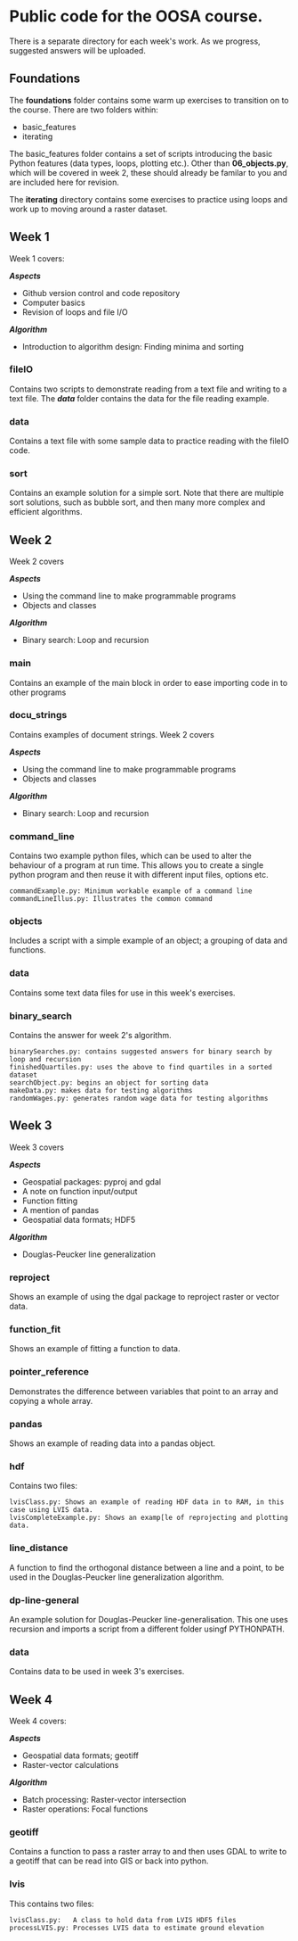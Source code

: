 # Public code for the OOSA course.

There is a separate directory for each week's work. As we progress, suggested answers will be uploaded.

## Foundations

The **foundations** folder contains some warm up exercises to transition on to the course. There are two folders within:

* basic\_features
* iterating

The basic\_features folder contains a set of scripts introducing the basic Python features (data types, loops, plotting etc.). Other than **06_objects.py**, which will be covered in week 2, these should already be familar to you and are included here for revision.

The **iterating** directory contains some exercises to practice using loops and work up to moving around a raster dataset.


## Week 1

Week 1 covers:

***Aspects***
* Github version control and code repository
* Computer basics 
* Revision of loops and file I/O

***Algorithm***
* Introduction to algorithm design: Finding minima and sorting


### fileIO

Contains two scripts to demonstrate reading from a text file and writing to a text file. The ***data*** folder contains the data for the file reading example.


### data

Contains a text file with some sample data to practice reading with the fileIO code.


### sort

Contains an example solution for a simple sort. Note that there are multiple sort solutions, such as bubble sort, and then many more complex and efficient algorithms.



## Week 2

Week 2 covers

***Aspects***
* Using the command line to make programmable programs
* Objects and classes

***Algorithm***
* Binary search: Loop and recursion


### main

Contains an example of the main block in order to ease importing code in to other programs


### docu\_strings

Contains examples of document strings.
Week 2 covers

***Aspects***
* Using the command line to make programmable programs
* Objects and classes

***Algorithm***
* Binary search: Loop and recursion

### command\_line

Contains two example python files, which can be used to alter the behaviour of a program at run time. This allows you to create a single python program and then reuse it with different input files, options etc.

    commandExample.py: Minimum workable example of a command line
    commandLineIllus.py: Illustrates the common command 


### objects

Includes a script with a simple example of an object; a grouping of data and functions.


### data

Contains some text data files for use in this week's exercises.


### binary\_search

Contains the answer for week 2's algorithm.

    binarySearches.py: contains suggested answers for binary search by loop and recursion
    finishedQuartiles.py: uses the above to find quartiles in a sorted dataset
    searchObject.py: begins an object for sorting data
    makeData.py: makes data for testing algorithms
    randomWages.py: generates random wage data for testing algorithms


## Week 3

Week 3 covers

***Aspects***
* Geospatial packages: pyproj and gdal
* A note on function input/output
* Function fitting
* A mention of pandas
* Geospatial data formats; HDF5

***Algorithm***
* Douglas-Peucker line generalization


### reproject

Shows an example of using the dgal package to reproject raster or vector data.


### function\_fit

Shows an example of fitting a function to data.


### pointer\_reference

Demonstrates the difference between variables that point to an array and copying a whole array.

### pandas

Shows an example of reading data into a pandas object.


### hdf

Contains two files:

    lvisClass.py: Shows an example of reading HDF data in to RAM, in this case using LVIS data. 
    lvisCompleteExample.py: Shows an examp[le of reprojecting and plotting data.


### line\_distance

A function to find the orthogonal distance between a line and a point, to be used in the Douglas-Peucker line generalization algorithm.


### dp-line-general

An example solution for Douglas-Peucker line-generalisation. This one uses recursion and imports a script from a different folder usingf PYTHONPATH.


### data

Contains data to be used in week 3's exercises.



## Week 4

Week 4 covers:

***Aspects***
* Geospatial data formats; geotiff
* Raster-vector calculations

***Algorithm***
* Batch processing: Raster-vector intersection
* Raster operations: Focal functions


### geotiff

Contains a function to pass a raster array to and then uses GDAL to write to a geotiff that can be read into GIS or back into python.


### lvis

This contains two files:

    lvisClass.py:   A class to hold data from LVIS HDF5 files
    processLVIS.py: Processes LVIS data to estimate ground elevation

